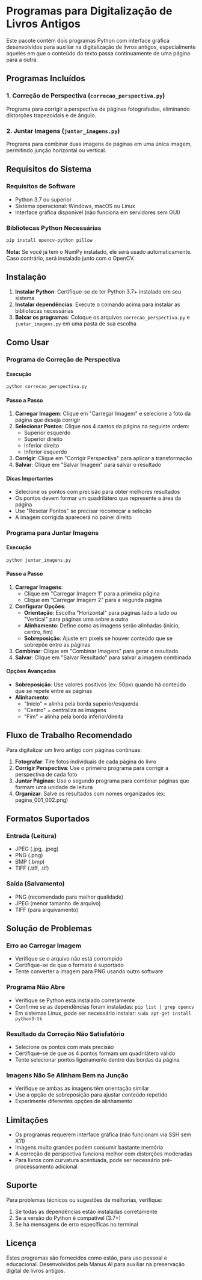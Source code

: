 # Programas para Digitalização de Livros Antigos

Este pacote contém dois programas Python com interface gráfica desenvolvidos para auxiliar na digitalização de livros antigos, especialmente aqueles em que o conteúdo do texto passa continuamente de uma página para a outra.

## Programas Incluídos

### 1. Correção de Perspectiva (`correcao_perspectiva.py`)
Programa para corrigir a perspectiva de páginas fotografadas, eliminando distorções trapezoidais e de ângulo.

### 2. Juntar Imagens (`juntar_imagens.py`)
Programa para combinar duas imagens de páginas em uma única imagem, permitindo junção horizontal ou vertical.

## Requisitos do Sistema

### Requisitos de Software
- Python 3.7 ou superior
- Sistema operacional: Windows, macOS ou Linux
- Interface gráfica disponível (não funciona em servidores sem GUI)

### Bibliotecas Python Necessárias
```bash
pip install opencv-python pillow
```

**Nota:** Se você já tem o NumPy instalado, ele será usado automaticamente. Caso contrário, será instalado junto com o OpenCV.

## Instalação

1. **Instalar Python**: Certifique-se de ter Python 3.7+ instalado em seu sistema
2. **Instalar dependências**: Execute o comando acima para instalar as bibliotecas necessárias
3. **Baixar os programas**: Coloque os arquivos `correcao_perspectiva.py` e `juntar_imagens.py` em uma pasta de sua escolha

## Como Usar

### Programa de Correção de Perspectiva

#### Execução
```bash
python correcao_perspectiva.py
```

#### Passo a Passo
1. **Carregar Imagem**: Clique em "Carregar Imagem" e selecione a foto da página que deseja corrigir
2. **Selecionar Pontos**: Clique nos 4 cantos da página na seguinte ordem:
   - Superior esquerdo
   - Superior direito  
   - Inferior direito
   - Inferior esquerdo
3. **Corrigir**: Clique em "Corrigir Perspectiva" para aplicar a transformação
4. **Salvar**: Clique em "Salvar Imagem" para salvar o resultado

#### Dicas Importantes
- Selecione os pontos com precisão para obter melhores resultados
- Os pontos devem formar um quadrilátero que represente a área da página
- Use "Resetar Pontos" se precisar recomeçar a seleção
- A imagem corrigida aparecerá no painel direito

### Programa para Juntar Imagens

#### Execução
```bash
python juntar_imagens.py
```

#### Passo a Passo
1. **Carregar Imagens**: 
   - Clique em "Carregar Imagem 1" para a primeira página
   - Clique em "Carregar Imagem 2" para a segunda página
2. **Configurar Opções**:
   - **Orientação**: Escolha "Horizontal" para páginas lado a lado ou "Vertical" para páginas uma sobre a outra
   - **Alinhamento**: Define como as imagens serão alinhadas (início, centro, fim)
   - **Sobreposição**: Ajuste em pixels se houver conteúdo que se sobrepõe entre as páginas
3. **Combinar**: Clique em "Combinar Imagens" para gerar o resultado
4. **Salvar**: Clique em "Salvar Resultado" para salvar a imagem combinada

#### Opções Avançadas
- **Sobreposição**: Use valores positivos (ex: 50px) quando há conteúdo que se repete entre as páginas
- **Alinhamento**: 
  - "Início" = alinha pela borda superior/esquerda
  - "Centro" = centraliza as imagens
  - "Fim" = alinha pela borda inferior/direita

## Fluxo de Trabalho Recomendado

Para digitalizar um livro antigo com páginas contínuas:

1. **Fotografar**: Tire fotos individuais de cada página do livro
2. **Corrigir Perspectiva**: Use o primeiro programa para corrigir a perspectiva de cada foto
3. **Juntar Páginas**: Use o segundo programa para combinar páginas que formam uma unidade de leitura
4. **Organizar**: Salve os resultados com nomes organizados (ex: pagina_001_002.png)

## Formatos Suportados

### Entrada (Leitura)
- JPEG (.jpg, .jpeg)
- PNG (.png)
- BMP (.bmp)
- TIFF (.tiff, .tif)

### Saída (Salvamento)
- PNG (recomendado para melhor qualidade)
- JPEG (menor tamanho de arquivo)
- TIFF (para arquivamento)

## Solução de Problemas

### Erro ao Carregar Imagem
- Verifique se o arquivo não está corrompido
- Certifique-se de que o formato é suportado
- Tente converter a imagem para PNG usando outro software

### Programa Não Abre
- Verifique se Python está instalado corretamente
- Confirme se as dependências foram instaladas: `pip list | grep opencv`
- Em sistemas Linux, pode ser necessário instalar: `sudo apt-get install python3-tk`

### Resultado da Correção Não Satisfatório
- Selecione os pontos com mais precisão
- Certifique-se de que os 4 pontos formam um quadrilátero válido
- Tente selecionar pontos ligeiramente dentro das bordas da página

### Imagens Não Se Alinham Bem na Junção
- Verifique se ambas as imagens têm orientação similar
- Use a opção de sobreposição para ajustar conteúdo repetido
- Experimente diferentes opções de alinhamento

## Limitações

- Os programas requerem interface gráfica (não funcionam via SSH sem X11)
- Imagens muito grandes podem consumir bastante memória
- A correção de perspectiva funciona melhor com distorções moderadas
- Para livros com curvatura acentuada, pode ser necessário pré-processamento adicional

## Suporte

Para problemas técnicos ou sugestões de melhorias, verifique:
1. Se todas as dependências estão instaladas corretamente
2. Se a versão do Python é compatível (3.7+)
3. Se há mensagens de erro específicas no terminal

## Licença

Estes programas são fornecidos como estão, para uso pessoal e educacional. Desenvolvidos pela Manus AI para auxiliar na preservação digital de livros antigos.

